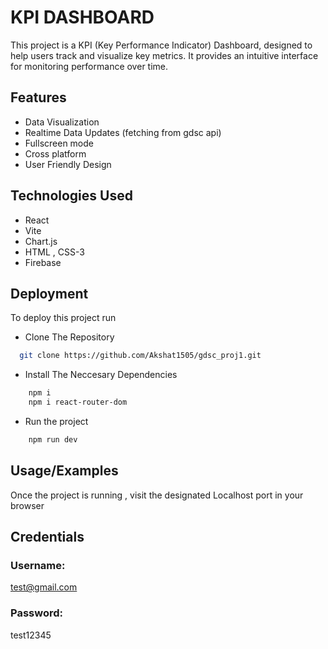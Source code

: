 
# KPI DASHBOARD

This project is a KPI (Key Performance Indicator) Dashboard, designed to help users track and visualize key metrics. It provides an intuitive interface for monitoring performance over time.


## Features

- Data Visualization
- Realtime Data Updates (fetching from gdsc api)
- Fullscreen mode
- Cross platform
- User Friendly Design


## Technologies Used

- React
- Vite
- Chart.js
- HTML , CSS-3
- Firebase
## Deployment

To deploy this project run

- Clone The Repository

```bash
  git clone https://github.com/Akshat1505/gdsc_proj1.git
```

- Install The Neccesary Dependencies

```bash
    npm i
    npm i react-router-dom
```

- Run the project

```bash
    npm run dev
```

## Usage/Examples

Once the project is running , visit the designated Localhost port in your browser


## Credentials

### Username:

test@gmail.com

### Password:

test12345
